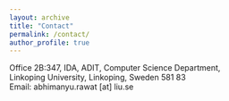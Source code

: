 ```yaml
---
layout: archive
title: "Contact"
permalink: /contact/
author_profile: true
---
```

Office 2B:347, IDA, ADIT, Computer Science Department,<br>
Linkoping University, Linkoping, Sweden 581 83<br>
Email: abhimanyu.rawat [at] liu.se
